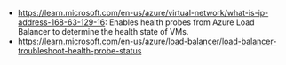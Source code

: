 - https://learn.microsoft.com/en-us/azure/virtual-network/what-is-ip-address-168-63-129-16: Enables health probes from Azure Load Balancer to determine the health state of VMs.
- https://learn.microsoft.com/en-us/azure/load-balancer/load-balancer-troubleshoot-health-probe-status

